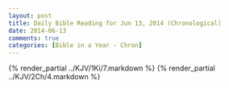 ```yaml
---
layout: post
title: Daily Bible Reading for Jun 13, 2014 (Chronological)
date: 2014-06-13
comments: true
categories: [Bible in a Year - Chron]
---
```

{% render_partial ../KJV/1Ki/7.markdown %}
{% render_partial ../KJV/2Ch/4.markdown %}
